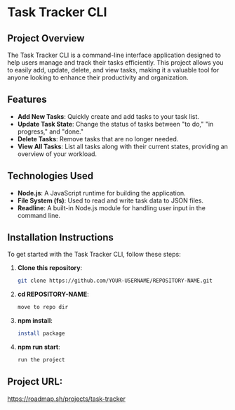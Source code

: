 # Task Tracker CLI

## Project Overview

The Task Tracker CLI is a command-line interface application designed to help users manage and track their tasks efficiently. This project allows you to easily add, update, delete, and view tasks, making it a valuable tool for anyone looking to enhance their productivity and organization.

## Features

- **Add New Tasks**: Quickly create and add tasks to your task list.
- **Update Task State**: Change the status of tasks between "to do," "in progress," and "done."
- **Delete Tasks**: Remove tasks that are no longer needed.
- **View All Tasks**: List all tasks along with their current states, providing an overview of your workload.

## Technologies Used

- **Node.js**: A JavaScript runtime for building the application.
- **File System (fs)**: Used to read and write task data to JSON files.
- **Readline**: A built-in Node.js module for handling user input in the command line.

## Installation Instructions

To get started with the Task Tracker CLI, follow these steps:

1. **Clone this repository**:
   ```bash
   git clone https://github.com/YOUR-USERNAME/REPOSITORY-NAME.git

2. **cd REPOSITORY-NAME**:
   ```bash
   move to repo dir

3. **npm install**:
    ```bash
   install package

4. **npm run start**:
   ```bash
   run the project

## Project URL:
https://roadmap.sh/projects/task-tracker
